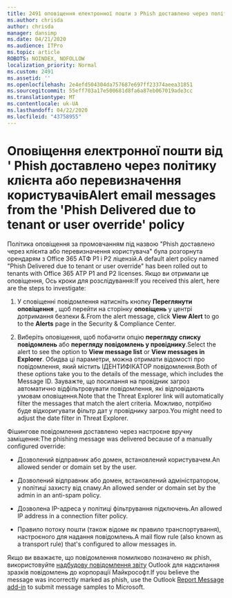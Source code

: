 ```yaml
---
title: 2491 оповіщення електронної пошти з Phish доставлено через політику клієнта або перевизначення користувача
ms.author: chrisda
author: chrisda
manager: dansimp
ms.date: 04/21/2020
ms.audience: ITPro
ms.topic: article
ROBOTS: NOINDEX, NOFOLLOW
localization_priority: Normal
ms.custom: 2491
ms.assetid: ''
ms.openlocfilehash: 2e4efd504304da757687e697ff23374aeea31851
ms.sourcegitcommit: 55eff703a17e500681d8fa6a87eb067019ade3cc
ms.translationtype: MT
ms.contentlocale: uk-UA
ms.lasthandoff: 04/22/2020
ms.locfileid: "43758955"
---
```

# <a name="alert-email-messages-from-the-phish-delivered-due-to-tenant-or-user-override-policy"></a><span data-ttu-id="41fc7-102">Оповіщення електронної пошти від ' Phish доставлено через політику клієнта або перевизначення користувачів</span><span class="sxs-lookup"><span data-stu-id="41fc7-102">Alert email messages from the 'Phish Delivered due to tenant or user override' policy</span></span>

<span data-ttu-id="41fc7-103">Політика оповіщення за промовчанням під назвою "Phish доставлено через клієнта або перевизначення користувача" була розгорнута орендарям з Office 365 АТФ P1 і P2 ліцензій.</span><span class="sxs-lookup"><span data-stu-id="41fc7-103">A default alert policy named "Phish Delivered due to tenant or user override" has been rolled out to tenants with Office 365 ATP P1 and P2 licenses.</span></span> <span data-ttu-id="41fc7-104">Якщо ви отримали це оповіщення, Ось кроки для розслідування:</span><span class="sxs-lookup"><span data-stu-id="41fc7-104">If you received this alert, here are the steps to investigate:</span></span>

1. <span data-ttu-id="41fc7-105">У сповіщенні повідомлення натисніть кнопку **Переглянути оповіщення** , щоб перейти на сторінку **оповіщень** у центрі дотримання безпеки &.</span><span class="sxs-lookup"><span data-stu-id="41fc7-105">From the alert message, click **View Alert** to go to the **Alerts** page in the Security & Compliance Center.</span></span>

2. <span data-ttu-id="41fc7-106">Виберіть оповіщення, щоб побачити опцію **перегляду списку повідомлень** або **перегляду повідомлень у провіднику**.</span><span class="sxs-lookup"><span data-stu-id="41fc7-106">Select the alert to see the option to **View message list** or **View messages in Explorer**.</span></span> <span data-ttu-id="41fc7-107">Обидва ці параметри, можна отримати відомості про повідомлення, який містить ІДЕНТИФІКАТОР повідомлення.</span><span class="sxs-lookup"><span data-stu-id="41fc7-107">Both of these options take you to the details of the message, which includes the Message ID.</span></span> <span data-ttu-id="41fc7-108">Зауважте, що посилання на провідник загроз автоматично відфільтровувати повідомлення, які відповідають умовам оповіщення.</span><span class="sxs-lookup"><span data-stu-id="41fc7-108">Note that the Threat Explorer link will automatically filter the messages that match the alert criteria.</span></span> <span data-ttu-id="41fc7-109">Можливо, потрібно буде відкоригувати фільтр дат у провіднику загроз.</span><span class="sxs-lookup"><span data-stu-id="41fc7-109">You might need to adjust the date filter in Threat Explorer.</span></span>

<span data-ttu-id="41fc7-110">Фішингове повідомлення доставлено через настроєне вручну заміщення:</span><span class="sxs-lookup"><span data-stu-id="41fc7-110">The phishing message was delivered because of a manually configured override:</span></span>

- <span data-ttu-id="41fc7-111">Дозволений відправник або домен, встановлений користувачем.</span><span class="sxs-lookup"><span data-stu-id="41fc7-111">An allowed sender or domain set by the user.</span></span>

- <span data-ttu-id="41fc7-112">Дозволений відправник або домен, встановлений адміністратором, у політиці захисту від спаму.</span><span class="sxs-lookup"><span data-stu-id="41fc7-112">An allowed sender or domain set by the admin in an anti-spam policy.</span></span>

- <span data-ttu-id="41fc7-113">Дозволена IP-адреса у політиці фільтрування підключень.</span><span class="sxs-lookup"><span data-stu-id="41fc7-113">An allowed IP address in a connection filter policy.</span></span>

- <span data-ttu-id="41fc7-114">Правило потоку пошти (також відоме як правило транспортування), настроєного для надання повідомлень.</span><span class="sxs-lookup"><span data-stu-id="41fc7-114">A mail flow rule (also known as a transport rule) that's configured to allow messages in.</span></span>

<span data-ttu-id="41fc7-115">Якщо ви вважаєте, що повідомлення помилково позначено як phish, використовуйте [надбудову повідомлення звіту](https://support.office.com/article/b5caa9f1-cdf3-4443-af8c-ff724ea719d2) Outlook для надсилання зразків повідомлень до корпорації Майкрософт.</span><span class="sxs-lookup"><span data-stu-id="41fc7-115">If you believe the message was incorrectly marked as phish, use the Outlook [Report Message add-in](https://support.office.com/article/b5caa9f1-cdf3-4443-af8c-ff724ea719d2) to submit message samples to Microsoft.</span></span>
